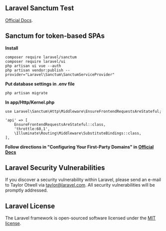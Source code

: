 ## Laravel Sanctum Test

[Official Docs](https://laravel.com/docs/master/sanctum).

## Sanctum for token-based SPAs

**Install**
```
composer require laravel/sanctum
composer require laravel/ui
php artisan ui vue --auth
php artisan vendor:publish --provider="Laravel\Sanctum\SanctumServiceProvider"
```

**Put database settings in .env file**
```
php artisan migrate
```

**In app/Http/Kernel.php**
```
use Laravel\Sanctum\Http\Middleware\EnsureFrontendRequestsAreStateful;

'api' => [
    EnsureFrontendRequestsAreStateful::class,
    'throttle:60,1',
    \Illuminate\Routing\Middleware\SubstituteBindings::class,
],
```

**Follow directions in "Configuring Your First-Party Domains" in [Official Docs](https://laravel.com/docs/master/sanctum#spa-configuration)**

## Laravel Security Vulnerabilities

If you discover a security vulnerability within Laravel, please send an e-mail to Taylor Otwell via [taylor@laravel.com](mailto:taylor@laravel.com). All security vulnerabilities will be promptly addressed.

## Laravel License

The Laravel framework is open-sourced software licensed under the [MIT license](https://opensource.org/licenses/MIT).
